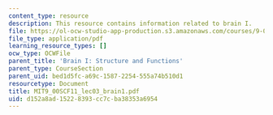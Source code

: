 ```yaml
---
content_type: resource
description: This resource contains information related to brain I.
file: https://ol-ocw-studio-app-production.s3.amazonaws.com/courses/9-00sc-introduction-to-psychology-fall-2011/d152a8ad15228393cc7cba38353a6954_MIT9_00SCF11_lec03_brain1.pdf
file_type: application/pdf
learning_resource_types: []
ocw_type: OCWFile
parent_title: 'Brain I: Structure and Functions'
parent_type: CourseSection
parent_uid: bed1d5fc-a69c-1587-2254-555a74b510d1
resourcetype: Document
title: MIT9_00SCF11_lec03_brain1.pdf
uid: d152a8ad-1522-8393-cc7c-ba38353a6954
---
```

